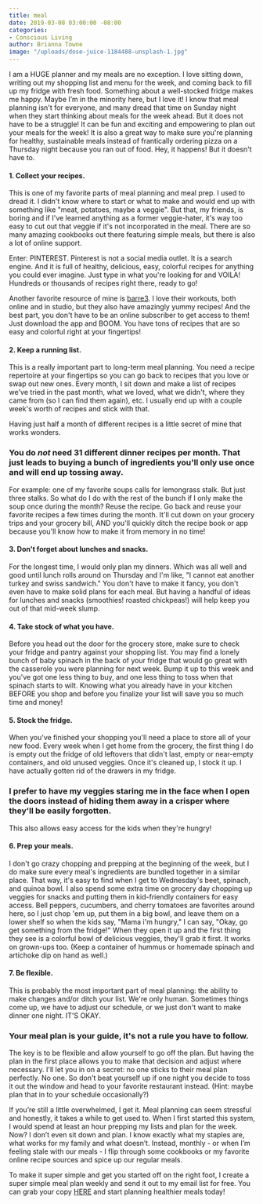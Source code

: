 ```yaml
---
title: meal
date: 2019-03-08 03:00:00 -08:00
categories:
- Conscious Living
author: Brianna Towne
image: "/uploads/dose-juice-1184488-unsplash-1.jpg"
---
```


I am a HUGE planner and my meals are no exception. I love sitting down, writing out my shopping list and menu for the week, and coming back to fill up my fridge with fresh food. Something about a well-stocked fridge makes me happy. Maybe I’m in the minority here, but I love it! I know that meal planning isn't for everyone, and many dread that time on Sunday night when they start thinking about meals for the week ahead. But it does not have to be a struggle! It can be fun and exciting and empowering to plan out your meals for the week! It is also a great way to make sure you're planning for healthy, sustainable meals instead of frantically ordering pizza on a Thursday night because you ran out of food. Hey, it happens! But it doesn't have to.

#### 1. Collect your recipes.

This is one of my favorite parts of meal planning and meal prep. I used to dread it. I didn't know where to start or what to make and would end up with something like "meat, potatoes, maybe a veggie". But that, my friends, is boring and if I've learned anything as a former veggie-hater, it's way too easy to cut out that veggie if it's not incorporated in the meal. There are so many amazing cookbooks out there featuring simple meals, but there is also a lot of online support.

Enter: PINTEREST. Pinterest is not a social media outlet. It is a search engine. And it is full of healthy, delicious, easy, colorful recipes for anything you could ever imagine. Just type in what you're looking for and VOILA! Hundreds or thousands of recipes right there, ready to go! 

Another favorite resource of mine is [barre3](https://barre3.com/). I love their workouts, both online and in studio, but they also have amazingly yummy recipes! And the best part, you don't have to be an online subscriber to get access to them! Just download the app and BOOM. You have tons of recipes that are so easy and colorful right at your fingertips!

#### 2. Keep a running list.

This is a really important part to long-term meal planning. You need a recipe repertoire at your fingertips so you can go back to recipes that you love or swap out new ones. Every month, I sit down and make a list of recipes we've tried in the past month, what we loved, what we didn't, where they came from (so I can find them again), etc. I usually end up with a couple week's worth of recipes and stick with that.

Having just half a month of different recipes is a little secret of mine that works wonders. 

### You do _not_ need 31 different dinner recipes per month. That just leads to buying a bunch of ingredients you'll only use once and will end up tossing away. 

For example: one of my favorite soups calls for lemongrass stalk. But just three stalks. So what do I do with the rest of the bunch if I only make the soup once during the month? Reuse the recipe. Go back and reuse your favorite recipes a few times during the month. It'll cut down on your grocery trips and your grocery bill, AND you'll quickly ditch the recipe book or app because you'll know how to make it from memory in no time!

#### 3. Don't forget about lunches and snacks.

For the longest time, I would only plan my dinners. Which was all well and good until lunch rolls around on Thursday and I'm like, "I cannot eat another turkey and swiss sandwich." You don't have to make it fancy, you don't even have to make solid plans for each meal. But having a handful of ideas for lunches and snacks (smoothies! roasted chickpeas!) will help keep you out of that mid-week slump.

#### 4. Take stock of what you have.

Before you head out the door for the grocery store, make sure to check your fridge and pantry against your shopping list. You may find a lonely bunch of baby spinach in the back of your fridge that would go great with the casserole you were planning for next week. Bump it up to this week and you've got one less thing to buy, and one less thing to toss when that spinach starts to wilt. Knowing what you already have in your kitchen BEFORE you shop and before you finalize your list will save you so much time and money!

#### 5. Stock the fridge.

When you've finished your shopping you'll need a place to store all of your new food. Every week when I get home from the grocery, the first thing I do is empty out the fridge of old leftovers that didn't last, empty or near-empty containers, and old unused veggies. Once it's cleaned up, I stock it up. I have actually gotten rid of the drawers in my fridge. 

### I prefer to have my veggies staring me in the face when I open the doors instead of hiding them away in a crisper where they'll be easily forgotten. 

This also allows easy access for the kids when they're hungry!

#### 6. Prep your meals.

I don't go crazy chopping and prepping at the beginning of the week, but I do make sure every meal's ingredients are bundled together in a similar place. That way, it's easy to find when I get to Wednesday's beet, spinach, and quinoa bowl. I also spend some extra time on grocery day chopping up veggies for snacks and putting them in kid-friendly containers for easy access. Bell peppers, cucumbers, and cherry tomatoes are favorites around here, so I just chop 'em up, put them in a big bowl, and leave them on a lower shelf so when the kids say, "Mama i'm hungry," I can say, "Okay, go get something from the fridge!" When they open it up and the first thing they see is a colorful bowl of delicious veggies, they'll grab it first. It works on grown-ups too. (Keep a container of hummus or homemade spinach and artichoke dip on hand as well.)

#### 7. Be flexible.

This is probably the most important part of meal planning: the ability to make changes and/or ditch your list. We're only human. Sometimes things come up, we have to adjust our schedule, or we just don't want to make dinner one night. IT'S OKAY. 

### Your meal plan is your guide, it's not a rule you have to follow. 

The key is to be flexible and allow yourself to go off the plan. But having the plan in the first place allows you to make that decision and adjust where necessary. I'll let you in on a secret: no one sticks to their meal plan perfectly. No one. So don't beat yourself up if one night you decide to toss it out the window and head to your favorite restaurant instead. (Hint: maybe plan that in to your schedule occasionally?)

If you’re still a little overwhelmed, I get it. Meal planning can seem stressful and honestly, it takes a while to get used to. When I first started this system, I would spend at least an hour prepping my lists and plan for the week. Now? I don’t even sit down and plan. I know exactly what my staples are, what works for my family and what doesn’t. Instead, monthly - or when I’m feeling stale with our meals - I flip through some cookbooks or my favorite online recipe sources and spice up our regular meals.

To make it super simple and get you started off on the right foot, I create a super simple meal plan weekly and send it out to my email list for free. You can grab your copy [HERE](https://hellonourish.com/nourish-week) and start planning healthier meals today!